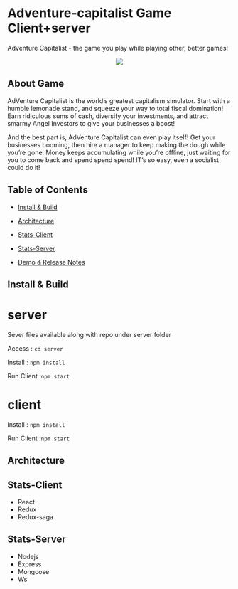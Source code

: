 # Adventure-capitalist Game Client+server
Adventure Capitalist - the game you play while playing other, better games!
<p align="center">
  <img src="screenshots/screenshot.png?raw=true" />
</p>

## About Game

AdVenture Capitalist is the world’s greatest capitalism simulator. Start with a humble lemonade stand, and squeeze your way to total fiscal domination! Earn ridiculous sums of cash, diversify your investments, and attract smarmy Angel Investors to give your businesses a boost!

And the best part is, AdVenture Capitalist can even play itself! Get your businesses booming, then hire a manager to keep making the dough while you’re gone. Money keeps accumulating while you’re offline, just waiting for you to come back and spend spend spend! IT’s so easy, even a socialist could do it!

## Table of Contents

- [Install & Build](#install--build)
- [Architecture](#architecture)
- [Stats-Client](#stats-client)
- [Stats-Server](#stats-server)

- [Demo & Release Notes](#release-notes)

## Install & Build

# server
Sever files available along with repo under server folder

Access  : `cd server`

Install : `npm install`

Run Client :`npm start`


# client 

Install : `npm install`

Run Client :`npm start`

## Architecture



## Stats-Client

- React
- Redux
- Redux-saga

## Stats-Server

- Nodejs
- Express
- Mongoose
- Ws 






